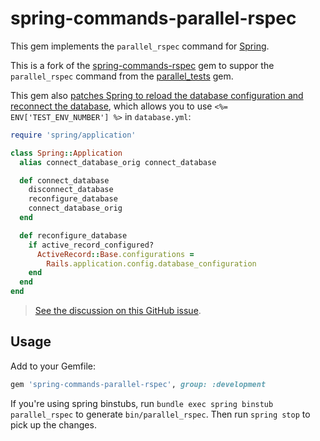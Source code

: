# spring-commands-parallel-rspec

This gem implements the `parallel_rspec` command for
[Spring](https://github.com/rails/spring).

This is a fork of the [spring-commands-rspec](https://github.com/jonleighton/spring-commands-rspec) gem to suppor the `parallel_rspec` command from the [parallel_tests](https://github.com/grosser/parallel_tests) gem.

This gem also [patches Spring to reload the database configuration and reconnect the database](https://github.com/grosser/parallel_tests/wiki/Spring), which allows you to use `<%= ENV['TEST_ENV_NUMBER'] %>` in `database.yml`:

```ruby
require 'spring/application'

class Spring::Application
  alias connect_database_orig connect_database

  def connect_database
    disconnect_database
    reconfigure_database
    connect_database_orig
  end

  def reconfigure_database
    if active_record_configured?
      ActiveRecord::Base.configurations =
        Rails.application.config.database_configuration
    end
  end
end
```

> [See the discussion on this GitHub issue](https://github.com/grosser/parallel_tests/issues/309).


## Usage

Add to your Gemfile:

``` ruby
gem 'spring-commands-parallel-rspec', group: :development
```

If you're using spring binstubs, run `bundle exec spring binstub parallel_rspec` to generate `bin/parallel_rspec`.
Then run `spring stop` to pick up the changes.
